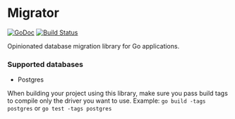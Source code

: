# Migrator
[![GoDoc](https://godoc.org/github.com/c4milo/migrator?status.svg)](https://godoc.org/github.com/c4milo/migrator)
[![Build Status](https://travis-ci.org/c4milo/migrator.svg?branch=master)](https://travis-ci.org/c4milo/migrator)

Opinionated database migration library for Go applications.

### Supported databases
* Postgres


When building your project using this library, make sure  you pass build tags to compile only the driver you want to use. Example: `go build -tags postgres` or `go test -tags postgres`